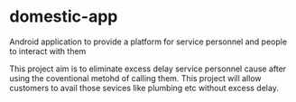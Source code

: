 # domestic-app
Android application to provide a platform for service personnel and people to interact with them

This project aim is to eliminate excess delay service personnel cause after using the coventional metohd of
calling them. This project will allow customers to avail those sevices like plumbing etc without excess delay.
